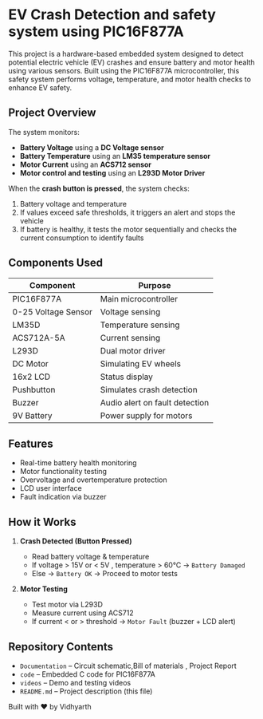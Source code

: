 # EV Crash Detection and safety system using PIC16F877A

This project is a hardware-based embedded system designed to detect potential electric vehicle (EV) crashes and ensure battery and motor health using various sensors. Built using the PIC16F877A microcontroller, this safety system performs voltage, temperature, and motor health checks to enhance EV safety.

## Project Overview

The system monitors:

- **Battery Voltage** using a **DC Voltage sensor**
- **Battery Temperature** using an **LM35 temperature sensor**
- **Motor Current** using an **ACS712 sensor**
- **Motor control and testing** using an **L293D Motor Driver**

When the **crash button is pressed**, the system checks:

1. Battery voltage and temperature
2. If values exceed safe thresholds, it triggers an alert and stops the vehicle
3. If battery is healthy, it tests the motor sequentially and checks the current consumption to identify faults

## Components Used

| Component           | Purpose                        |
| ------------------- | ------------------------------ |
| PIC16F877A          | Main microcontroller           |
| 0-25 Voltage Sensor | Voltage sensing                |
| LM35D               | Temperature sensing            |
| ACS712A-5A          | Current sensing                |
| L293D               | Dual motor driver              |
| DC Motor            | Simulating EV wheels           |
| 16x2 LCD            | Status display                 |
| Pushbutton          | Simulates crash detection      |
| Buzzer              | Audio alert on fault detection |
| 9V Battery          | Power supply for motors        |

## Features

- Real-time battery health monitoring
- Motor functionality testing
- Overvoltage and overtemperature protection
- LCD user interface
- Fault indication via buzzer

## How it Works

1. **Crash Detected (Button Pressed)**

   - Read battery voltage & temperature
   - If voltage > 15V or < 5V , temperature > 60°C → `Battery Damaged`
   - Else → `Battery OK` → Proceed to motor tests

2. **Motor Testing**

   - Test motor via L293D
   - Measure current using ACS712
   - If current < or > threshold → `Motor Fault` (buzzer + LCD alert)

## Repository Contents

- `Documentation` – Circuit schematic,Bill of materials , Project Report
- `code` – Embedded C code for PIC16F877A
- `videos` – Demo and testing videos
- `README.md` – Project description (this file)

Built with ❤️ by Vidhyarth

